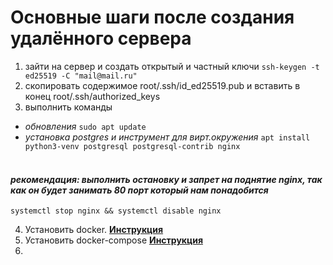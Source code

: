 # Основные шаги после создания удалённого сервера

1. зайти на сервер и создать открытый и частный ключи ```ssh-keygen -t ed25519 -C "mail@mail.ru"```
2. скопировать содержимое root/.ssh/id_ed25519.pub и вставить в конец root/.ssh/authorized_keys
3. выполнить команды
- *обновления* ```sudo apt update```
- *установка postgres и инструмент для вирт.окружения* ```apt install python3-venv postgresql postgresql-contrib nginx```
<br><br>
#### *рекомендация: выполнить остановку и запрет на поднятие nginx, так как он будет занимать 80 порт который нам понадобится*
```systemctl stop nginx && systemctl disable nginx```

4. Установить docker. **<a href="https://docs.docker.com/engine/install/ubuntu/#install-using-the-repository">Инструкция</a>**
5. Установить docker-compose **<a href="https://docs.docker.com/compose/install/linux/">Инструкция</a>**
6. 